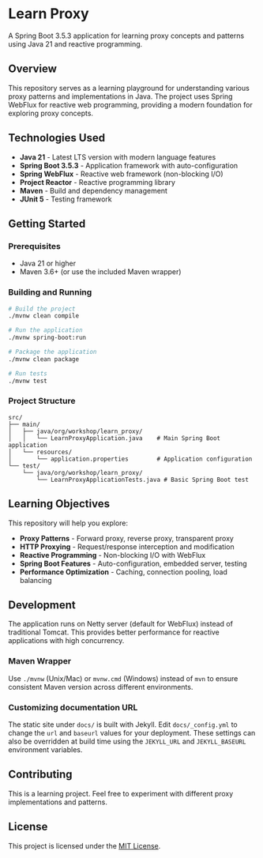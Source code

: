 # Learn Proxy

A Spring Boot 3.5.3 application for learning proxy concepts and patterns using Java 21 and reactive programming.

## Overview

This repository serves as a learning playground for understanding various proxy patterns and implementations in Java. The project uses Spring WebFlux for reactive web programming, providing a modern foundation for exploring proxy concepts.

## Technologies Used

- **Java 21** - Latest LTS version with modern language features
- **Spring Boot 3.5.3** - Application framework with auto-configuration
- **Spring WebFlux** - Reactive web framework (non-blocking I/O)
- **Project Reactor** - Reactive programming library
- **Maven** - Build and dependency management
- **JUnit 5** - Testing framework

## Getting Started

### Prerequisites

- Java 21 or higher
- Maven 3.6+ (or use the included Maven wrapper)

### Building and Running

```bash
# Build the project
./mvnw clean compile

# Run the application
./mvnw spring-boot:run

# Package the application
./mvnw clean package

# Run tests
./mvnw test
```

### Project Structure

```
src/
├── main/
│   ├── java/org/workshop/learn_proxy/
│   │   └── LearnProxyApplication.java    # Main Spring Boot application
│   └── resources/
│       └── application.properties        # Application configuration
└── test/
    └── java/org/workshop/learn_proxy/
        └── LearnProxyApplicationTests.java # Basic Spring Boot test
```

## Learning Objectives

This repository will help you explore:

- **Proxy Patterns** - Forward proxy, reverse proxy, transparent proxy
- **HTTP Proxying** - Request/response interception and modification
- **Reactive Programming** - Non-blocking I/O with WebFlux
- **Spring Boot Features** - Auto-configuration, embedded server, testing
- **Performance Optimization** - Caching, connection pooling, load balancing

## Development

The application runs on Netty server (default for WebFlux) instead of traditional Tomcat. This provides better performance for reactive applications with high concurrency.

### Maven Wrapper

Use `./mvnw` (Unix/Mac) or `mvnw.cmd` (Windows) instead of `mvn` to ensure consistent Maven version across different environments.

### Customizing documentation URL

The static site under `docs/` is built with Jekyll. Edit `docs/_config.yml`
to change the `url` and `baseurl` values for your deployment. These settings can
also be overridden at build time using the `JEKYLL_URL` and `JEKYLL_BASEURL`
environment variables.

## Contributing

This is a learning project. Feel free to experiment with different proxy implementations and patterns.

## License

This project is licensed under the [MIT License](LICENSE).
